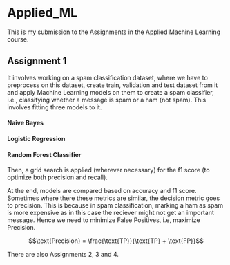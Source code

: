 # Applied_ML


This is my submission to the Assignments in the Applied Machine Learning course.


## Assignment 1

It involves working on a spam classification dataset, where we have to preprocess on this dataset, create train, validation and test dataset from it and apply Machine Learning models on them to create a spam classifier, i.e., classifying whether a message is spam or a ham (not spam). This involves fitting three models to it.

#### Naive Bayes
#### Logistic Regression
#### Random Forest Classifier

Then, a grid search is applied (wherever necessary) for the f1 score (to optimize both precision and recall).

At the end, models are compared based on accuracy and f1 score. Sometimes where there these metrics are similar, the decision metric goes to precision. This is because in spam classification, marking a ham as spam is more expensive as in this case the reciever might not get an important message. Hence we need to minimize False Positives, i.e, maximize Precision.

$$\text{Precision} = \frac{\text{TP}}{\text{TP} + \text{FP}}$$

There are also Assignments 2, 3 and 4.

